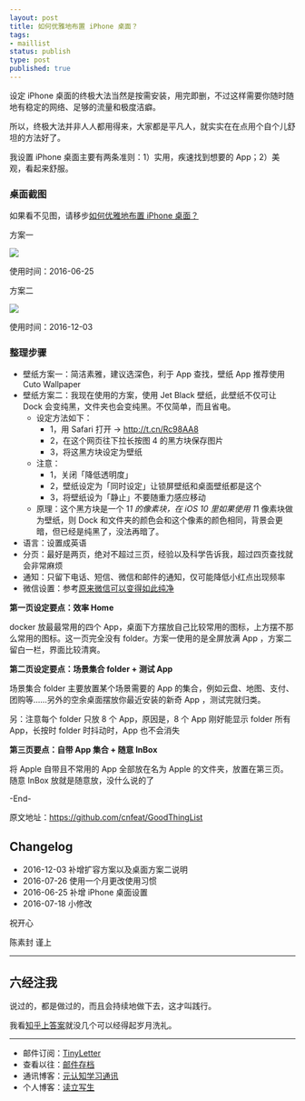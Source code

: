 ```yaml
--- 
layout: post
title: 如何优雅地布置 iPhone 桌面？
tags: 
- maillist
status: publish
type: post
published: true
---
```


设定 iPhone 桌面的终极大法当然是按需安装，用完即删，不过这样需要你随时随地有稳定的网络、足够的流量和极度洁癖。

所以，终极大法并非人人都用得来，大家都是平凡人，就实实在在点用个自个儿舒坦的方法好了。

我设置 iPhone 桌面主要有两条准则：1）实用，疾速找到想要的 App；2）美观，看起来舒服。

### 桌面截图

如果看不见图，请移步[如何优雅地布置 iPhone 桌面？](http://www.mesule.com/2016/12/MyiPhoneDestopSetting)

方案一

![](http://openmindclub.qiniudn.com/omt/iPhoneScr03.jpg)


使用时间：2016-06-25

方案二

![](http://openmindclub.qiniudn.com/omt/iPhoneScr04.jpg)

使用时间：2016-12-03


### 整理步骤


* 壁纸方案一：简洁素雅，建议选深色，利于 App 查找，壁纸 App 推荐使用 Cuto Wallpaper
* 壁纸方案二：我现在使用的方案，使用 Jet Black 壁纸，此壁纸不仅可让 Dock 会变纯黑，文件夹也会变纯黑。不仅简单，而且省电。
	- 设定方法如下：
		- 1，用 Safari 打开 → http://t.cn/Rc98AA8
		- 2，在这个网页往下拉长按图 4 的黑方块保存图片  
		- 3，将这黑方块设定为壁纸  
	- 注意：
		- 1，关闭「降低透明度」  
		- 2，壁纸设定为「同时设定」让锁屏壁纸和桌面壁纸都是这个  
		- 3，将壁纸设为「静止」不要随重力感应移动  
	+ 原理：这个黑方块是一个 1*1 的像素块，在 iOS 10 里如果使用 1*1 像素块做为壁纸，则 Dock 和文件夹的颜色会和这个像素的颜色相同，背景会更暗，但已经是纯黑了，没法再暗了。
* 语言：设置成英语
* 分页：最好是两页，绝对不超过三页，经验以及科学告诉我，超过四页查找就会非常麻烦
* 通知：只留下电话、短信、微信和邮件的通知，仅可能降低小红点出现频率
* 微信设置：参考[原来微信可以变得如此纯净](http://mp.weixin.qq.com/s?__biz=MjM5MjAyNDUyMA==&mid=2650490831&idx=2&sn=0d12425c93665efc9c99d5c49ce1b087&scene=0#rd)

**第一页设定要点：效率 Home**

docker 放最最常用的四个 App，桌面下方摆放自己比较常用的图标，上方摆不那么常用的图标。这一页完全没有 folder。方案一使用的是全屏放满 App ，方案二留白一栏，界面比较清爽。


**第二页设定要点：场景集合 folder + 测试 App**

场景集合 folder 主要放置某个场景需要的 App 的集合，例如云盘、地图、支付、团购等……另外的空余桌面摆放你最近安装的新奇 App ，测试完就归类。

另：注意每个 folder 只放 8 个 App，原因是，8 个 App 刚好能显示 folder 所有 App，长按时 folder 时抖动时，App 也不会消失


**第三页要点：自带 App 集合 + 随意 InBox**

将 Apple 自带且不常用的 App 全部放在名为 Apple 的文件夹，放置在第三页。随意 InBox 放就是随意放，没什么说的了

-End-

原文地址：https://github.com/cnfeat/GoodThingList


## Changelog

- 2016-12-03 补增扩容方案以及桌面方案二说明
- 2016-07-26 使用一个月更改使用习惯
- 2016-06-25 补增 iPhone 桌面设置
- 2016-07-18 小修改


祝开心

陈素封 谨上

-----

## 六经注我

说过的，都是做过的，而且会持续地做下去，这才叫践行。

我看[知乎上答案](https://www.zhihu.com/question/20508844)就没几个可以经得起岁月洗礼。

----

- 邮件订阅：[TinyLetter](http://tinyletter.com/cnfeat) 
- 查看以往：[邮件存档](http://tinyletter.com/CnFeat/archive)
- 通讯博客：[元认知学习通讯](http://mesule.com) 
- 个人博客：[读立写生](http://cnfeat.com)


